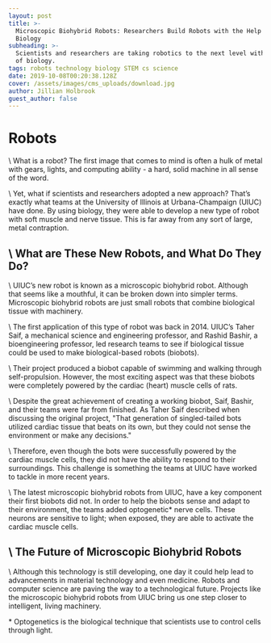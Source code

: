 ```yaml
---
layout: post
title: >-
  Microscopic Biohybrid Robots: Researchers Build Robots with the Help of
  Biology
subheading: >-
  Scientists and researchers are taking robotics to the next level with the help
  of biology. 
tags: robots technology biology STEM cs science
date: 2019-10-08T00:20:38.128Z
cover: /assets/images/cms_uploads/download.jpg
author: Jillian Holbrook
guest_author: false
---
```

# Robots

\    What is a robot?  The first image that comes to mind is often a hulk of metal with gears, lights, and computing ability - a hard, solid machine in all sense of the word.

\    Yet, what if scientists and researchers adopted a new approach?  That’s exactly what teams at the University of Illinois at Urbana-Champaign (UIUC) have done.  By using biology, they were able to develop a new type of robot with soft muscle and nerve tissue.  This is far away from any sort of large, metal contraption.  



## \    What are These New Robots, and What Do They Do?

\    UIUC’s new robot is known as a microscopic biohybrid robot.  Although that seems like a mouthful, it can be broken down into simpler terms.  Microscopic biohybrid robots are just small robots that combine biological tissue with machinery. 

\    The first application of this type of robot was back in 2014.  UIUC’s Taher Saif, a mechanical science and engineering professor, and Rashid Bashir, a bioengineering professor, led research teams to see if biological tissue could be used to make biological-based robots (biobots).

\    Their project produced a biobot capable of swimming and walking through self-propulsion. However, the most exciting aspect was that these biobots were completely powered by the cardiac (heart) muscle cells of rats.

\    Despite the great achievement of creating a working biobot, Saif, Bashir, and their teams were far from finished.  As Taher Saif described when discussing the original project, "That generation of singled-tailed bots utilized cardiac tissue that beats on its own, but they could not sense the environment or make any decisions."  

\    Therefore, even though the bots were successfully powered by the cardiac muscle cells, they did not have the ability to respond to their surroundings.  This challenge is something the teams at UIUC have worked to tackle in more recent years. 

\    The latest microscopic biohybrid robots from UIUC, have a key component their first biobots did not.  In order to help the biobots sense and adapt to their environment, the teams added optogenetic* nerve cells.  These neurons are sensitive to light; when exposed, they are able to activate the cardiac muscle cells. 



## \    The Future of Microscopic Biohybrid Robots

\    Although this technology is still developing, one day it could help lead to advancements in material technology and even medicine.  Robots and computer science are paving the way to a technological future.  Projects like the microscopic biohybrid robots from UIUC bring us one step closer to intelligent, living machinery.



\* Optogenetics is the biological technique that scientists use to control cells through light.
